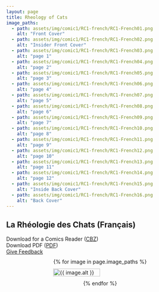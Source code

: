 ```yaml
---
layout: page
title: Rheology of Cats
image_paths:
  - path: assets/img/comic1/RC1-french/RC1-French01.png 
    alt: "Front Cover"
  - path: assets/img/comic1/RC1-french/RC1-French02.png 
    alt: "Insider Front Cover"
  - path: assets/img/comic1/RC1-french/RC1-French03.png 
    alt: "page 1"
  - path: assets/img/comic1/RC1-french/RC1-French04.png 
    alt: "page 2"
  - path: assets/img/comic1/RC1-french/RC1-French05.png 
    alt: "page 3"
  - path: assets/img/comic1/RC1-french/RC1-French06.png 
    alt: "page 4"
  - path: assets/img/comic1/RC1-french/RC1-French07.png 
    alt: "page 5"
  - path: assets/img/comic1/RC1-french/RC1-French08.png 
    alt: "page 6"
  - path: assets/img/comic1/RC1-french/RC1-French09.png 
    alt: "page 7"
  - path: assets/img/comic1/RC1-french/RC1-French10.png 
    alt: "page 8"
  - path: assets/img/comic1/RC1-french/RC1-French11.png 
    alt: "page 9"
  - path: assets/img/comic1/RC1-french/RC1-French12.png 
    alt: "page 10"
  - path: assets/img/comic1/RC1-french/RC1-French13.png 
    alt: "page 11"
  - path: assets/img/comic1/RC1-french/RC1-French14.png 
    alt: "page 12"
  - path: assets/img/comic1/RC1-french/RC1-French15.png 
    alt: "Inside Back Cover"
  - path: assets/img/comic1/RC1-french/RC1-French16.png 
    alt: "Back Cover"
---
```


<div class="col-lg-12 text-center">
	<h2 class="section-heading text-uppercase">La Rhéologie des Chats (Français)</h2>
        <div class="text-muted">
           Download for a Comics Reader (<a href="{{ site.url }}/downloads/comic1-french/RC1-French.cbz">CBZ</a>)
        </div>
        <div class="text-muted">
           Download PDF (<a href="{{ site.url }}/downloads/comic1-french/RC1-French.pdf">PDF</a>)
        </div>
        <div class="text-muted">
           <a href="https://forms.gle/YxFdry5rYfWbbZVBA">Give Feedback</a>
        </div>

</div>

<div style="display: flex; flex-direction: column; align-items: center; margin-top: 10px; margin-bottom: 30px;">
  {% for image in page.image_paths %}
    <img src="{{ image.path }}" alt="{{ image.alt }}" style="width:50%; max-width: 600px; height: auto; margin: 10px;">
  {% endfor %}
</div>












